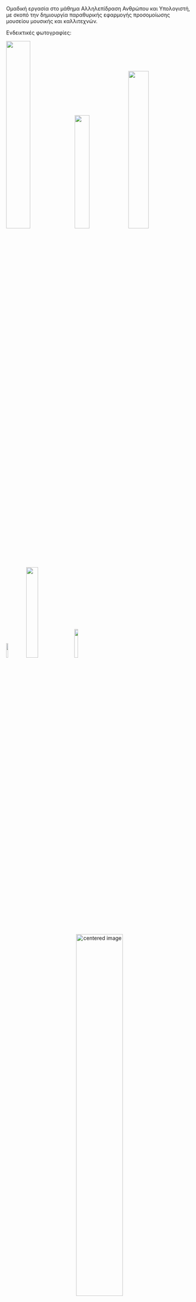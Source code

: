 Ομαδική εργασία στο μάθημα Αλληλεπίδραση Ανθρώπου και Υπολογιστή, με σκοπό την δημιουργία παραθυρικής εφαρμογής προσομοίωσης μουσείου μουσικής και καλλιτεχνών.

Ενδεικτικές φωτογραφίες:

<p float="left">
	<img src="https://i.imgur.com/oreB7MO.png" width="36%" />
	<img src="https://i.imgur.com/2tcK0mB.png" width="28%" />
	<img src="https://i.imgur.com/xzyuu6Z.png" width="33%" />
</p>
<p float="left">
	<img src="https://i.imgur.com/zAzwXjm.png" width="10%" />
	<img src="https://i.imgur.com/Ex7ZCU6.png" width="25%" />
	<img src="https://i.imgur.com/vAwCm8H.png" width="14%" />
</p>
<p align="center">
	<img src="https://i.imgur.com/uFNP9YC.png" width="50%" alt="centered image"/>
</p>

